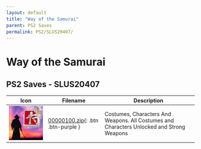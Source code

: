 ```yaml
---
layout: default
title: "Way of the Samurai"
parent: PS2 Saves
permalink: PS2/SLUS20407/
---
```

# Way of the Samurai

## PS2 Saves - SLUS20407

| Icon | Filename | Description |
|------|----------|-------------|
| ![Way of the Samurai](icon0.png) | [00000100.zip](00000100.zip){: .btn .btn-purple } | Costumes, Characters And Weapons. All Costumes and Characters Unlocked and Strong Weapons |
